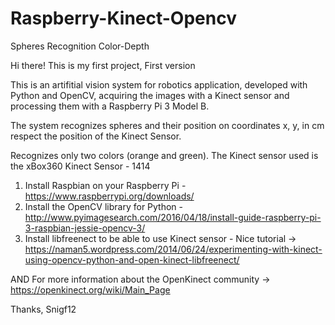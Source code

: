 # Raspberry-Kinect-Opencv
Spheres Recognition Color-Depth

Hi there! This is my first project,
First version

This is an artifitial vision system for robotics application, developed with Python and OpenCV, acquiring the images with a Kinect sensor and processing them with a Raspberry Pi 3 Model B.

The system recognizes spheres and their position on coordinates x, y, in cm respect the position of the Kinect Sensor.

Recognizes only two colors (orange and green).
The Kinect sensor used is the xBox360 Kinect Sensor - 1414

1. Install Raspbian on your Raspberry Pi - https://www.raspberrypi.org/downloads/
2. Install the OpenCV library for Python - http://www.pyimagesearch.com/2016/04/18/install-guide-raspberry-pi-3-raspbian-jessie-opencv-3/
3. Install libfreenect to be able to use Kinect sensor - Nice tutorial -> https://naman5.wordpress.com/2014/06/24/experimenting-with-kinect-using-opencv-python-and-open-kinect-libfreenect/ 
  
  AND For more information about the OpenKinect community -> https://openkinect.org/wiki/Main_Page
  

Thanks,
Snigf12
